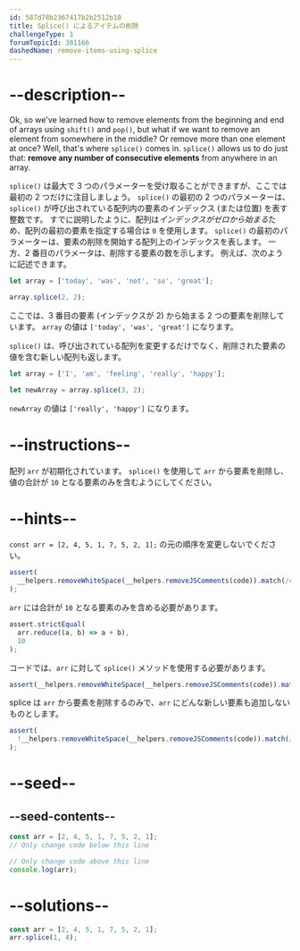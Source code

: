 ```yaml
---
id: 587d78b2367417b2b2512b10
title: Splice() によるアイテムの削除
challengeType: 1
forumTopicId: 301166
dashedName: remove-items-using-splice
---
```


# --description--

Ok, so we've learned how to remove elements from the beginning and end of arrays using `shift()` and `pop()`, but what if we want to remove an element from somewhere in the middle? Or remove more than one element at once? Well, that's where `splice()` comes in. `splice()` allows us to do just that: **remove any number of consecutive elements** from anywhere in an array.

`splice()` は最大で 3 つのパラメーターを受け取ることができますが、ここでは最初の 2 つだけに注目しましょう。 `splice()` の最初の 2 つのパラメーターは、`splice()` が呼び出されている配列内の要素のインデックス (または位置) を表す整数です。 すでに説明したように、配列は*インデックスがゼロから始まる*ため、配列の最初の要素を指定する場合は `0` を使用します。 `splice()` の最初のパラメーターは、要素の削除を開始する配列上のインデックスを表します。 一方、2 番目のパラメータは、削除する要素の数を示します。 例えば、次のように記述できます。

```js
let array = ['today', 'was', 'not', 'so', 'great'];

array.splice(2, 2);
```

ここでは、3 番目の要素 (インデックスが 2) から始まる 2 つの要素を削除しています。 `array` の値は `['today', 'was', 'great']` になります。

`splice()` は、呼び出されている配列を変更するだけでなく、削除された要素の値を含む新しい配列も返します。

```js
let array = ['I', 'am', 'feeling', 'really', 'happy'];

let newArray = array.splice(3, 2);
```

`newArray` の値は `['really', 'happy']` になります。

# --instructions--

配列 `arr` が初期化されています。 `splice()` を使用して `arr` から要素を削除し、値の合計が `10` となる要素のみを含むようにしてください。

# --hints--

`const arr = [2, 4, 5, 1, 7, 5, 2, 1];` の元の順序を変更しないでください。

```js
assert(
  __helpers.removeWhiteSpace(__helpers.removeJSComments(code)).match(/constarr=\[2,4,5,1,7,5,2,1\];?/)
);
```

`arr` には合計が `10` となる要素のみを含める必要があります。

```js
assert.strictEqual(
  arr.reduce((a, b) => a + b),
  10
);
```

コードでは、`arr` に対して `splice()` メソッドを使用する必要があります。

```js
assert(__helpers.removeWhiteSpace(__helpers.removeJSComments(code)).match(/arr\.splice\(/));
```

splice は `arr` から要素を削除するのみで、`arr` にどんな新しい要素も追加しないものとします。

```js
assert(
  !__helpers.removeWhiteSpace(__helpers.removeJSComments(code)).match(/arr\.splice\(\d+,\d+,\d+.*\)/g)
);
```

# --seed--

## --seed-contents--

```js
const arr = [2, 4, 5, 1, 7, 5, 2, 1];
// Only change code below this line

// Only change code above this line
console.log(arr);
```

# --solutions--

```js
const arr = [2, 4, 5, 1, 7, 5, 2, 1];
arr.splice(1, 4);
```

